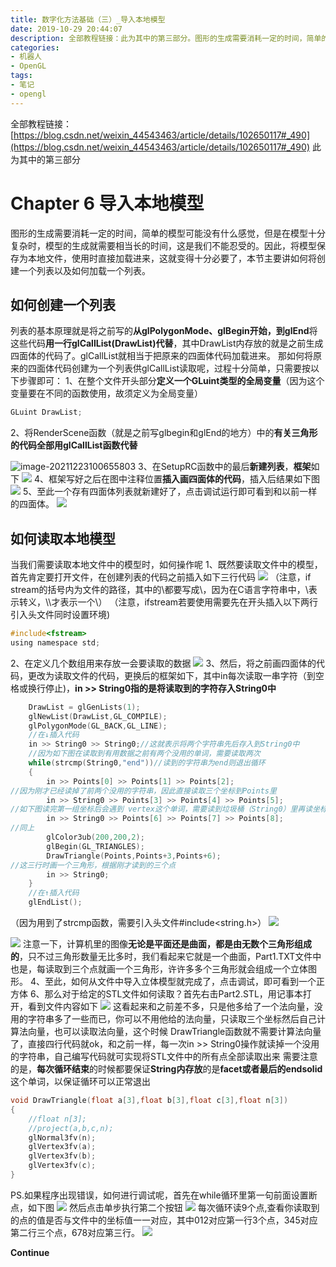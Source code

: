 ```yaml
---
title: 数字化方法基础（三）_导入本地模型
date: 2019-10-29 20:44:07
description: 全部教程链接：此为其中的第三部分。图形的生成需要消耗一定的时间，简单的模型可能没有什么感觉，但是在模型十分复杂时，模型的生成就需要相当长的时间，这是我们不能忍受的。
categories:
- 机器人
- OpenGL
tags:
- 笔记
- opengl
---
```


全部教程链接：
[https://blog.csdn.net/weixin_44543463/article/details/102650117#_490](https://blog.csdn.net/weixin_44543463/article/details/102650117#_490)
此为其中的第三部分
#  Chapter 6  导入本地模型

图形的生成需要消耗一定的时间，简单的模型可能没有什么感觉，但是在模型十分复杂时，模型的生成就需要相当长的时间，这是我们不能忍受的。因此，将模型保存为本地文件，使用时直接加载进来，这就变得十分必要了，本节主要讲如何将创建一个列表以及如何加载一个列表。

##  如何创建一个列表

列表的基本原理就是将之前写的**从glPolygonMode、glBegin开始，到glEnd**将这些代码**用一行glCallList(DrawList)代替**，其中DrawList内存放的就是之前生成四面体的代码了。glCallList就相当于把原来的四面体代码加载进来。
那如何将原来的四面体代码创建为一个列表供glCallList读取呢，过程十分简单，只需要按以下步骤即可：
1、在整个文件开头部分**定义一个GLuint类型的全局变量**（因为这个变量要在不同的函数使用，故须定义为全局变量）

```c
GLuint DrawList;
```

2、将RenderScene函数（就是之前写glbegin和glEnd的地方）中的**有关三角形的代码全部用glCallList函数代替**

![image-20211223100655803](C:\Users\82785\AppData\Roaming\Typora\typora-user-images\image-20211223100655803.png)
3、在SetupRC函数中的最后**新建列表**，**框架**如下
![](https://gitee.com/huffiema/pictures/raw/master/image/202112231007333-numerical-recipe-27.png)
4、框架写好之后在图中注释位置**插入画四面体的代码**，插入后结果如下图
![](https://gitee.com/huffiema/pictures/raw/master/image/202112231007814-numerical-28.png)
5、至此一个存有四面体列表就新建好了，点击调试运行即可看到和以前一样的四面体。
![](https://gitee.com/huffiema/pictures/raw/master/image/202112231007227-numerical-recipe-29.png)

##  如何读取本地模型

当我们需要读取本地文件中的模型时，如何操作呢
1、既然要读取文件中的模型，首先肯定要打开文件，在创建列表的代码之前插入如下三行代码
![](https://gitee.com/huffiema/pictures/raw/master/image/202112231008514-numerical-recipe-30.png)
（注意，if stream的括号内为文件的路径，其中的\都要写成\\，因为在C语言字符串中，\表示转义，\\\才表示一个\）
（注意，ifstream若要使用需要先在开头插入以下两行引入头文件同时设置环境)

```c
#include<fstream>
using namespace std;
```

2、在定义几个数组用来存放一会要读取的数据
![](https://gitee.com/huffiema/pictures/raw/master/image/202112231008162-numerical-recipe-31.png)
3、然后，将之前画四面体的代码，更改为读取文件的代码，更换后的框架如下，其中in每次读取一串字符（到空格或换行停止)，**in >> String0指的是将读取到的字符存入String0中**

```cpp
	DrawList = glGenLists(1);
	glNewList(DrawList,GL_COMPILE);
	glPolygonMode(GL_BACK,GL_LINE);
	//在↓插入代码
	in >> String0 >> String0;//这就表示将两个字符串先后存入到String0中
	//因为如下图在读取到有用数据之前有两个没用的单词，需要读取两次
	while(strcmp(String0,"end"))//读到的字符串为end则退出循环
	{
		in >> Points[0] >> Points[1] >> Points[2];
//因为刚才已经读掉了前两个没用的字符串，因此直接读取三个坐标到Points里
		in >> String0 >> Points[3] >> Points[4] >> Points[5];
//如下图读完第一组坐标后会遇到 vertex这个单词，需要读到垃圾桶（String0）里再读坐标
		in >> String0 >> Points[6] >> Points[7] >> Points[8];
//同上
		glColor3ub(200,200,2);
		glBegin(GL_TRIANGLES);
		DrawTriangle(Points,Points+3,Points+6);
//这三行时画一个三角形，根据刚才读到的三个点
		in >> String0;
	}
	//在↑插入代码
	glEndList();
```

（因为用到了strcmp函数，需要引入头文件#include<string.h>）
![](https://gitee.com/huffiema/pictures/raw/master/image/202112231009244-numerical-recipe-32.png)

![](https://gitee.com/huffiema/pictures/raw/master/image/202112231009411-numerical-recipe-33.png)
注意一下，计算机里的图像**无论是平面还是曲面，都是由无数个三角形组成的**，只不过三角形数量无比多时，我们看起来它就是一个曲面，Part1.TXT文件中也是，每读取到三个点就画一个三角形，许许多多个三角形就会组成一个立体图形。
4、至此，如何从文件中导入立体模型就完成了，点击调试，即可看到一个正方体
6、那么对于给定的STL文件如何读取？首先右击Part2.STL，用记事本打开，看到文件内容如下
![](https://gitee.com/huffiema/pictures/raw/master/image/202112231010481-numerical-recipe-34.png)
这看起来和之前差不多，只是他多给了一个法向量，没用的字符串多了一些而已，你可以不用他给的法向量，只读取三个坐标然后自己计算法向量，也可以读取法向量，这个时候 DrawTriangle函数就不需要计算法向量了，直接四行代码就ok，和之前一样，每一次in >> String0操作就读掉一个没用的字符串，自己编写代码就可实现将STL文件中的所有点全部读取出来
需要注意的是，**每次循环结束**的时候都要保证**String内存放**的是**facet或者最后的endsolid**这个单词，以保证循环可以正常退出

```cpp
void DrawTriangle(float a[3],float b[3],float c[3],float n[3])
{
	//float n[3];
	//project(a,b,c,n);
	glNormal3fv(n);
	glVertex3fv(a);
	glVertex3fv(b);
	glVertex3fv(c);
}
```

PS.如果程序出现错误，如何进行调试呢，首先在while循环里第一句前面设置断点，如下图
![](https://gitee.com/huffiema/pictures/raw/master/image/202112231010555-numerical-recipe-35.png)
然后点击单步执行第二个按钮
![](https://gitee.com/huffiema/pictures/raw/master/image/202112231010062-numerical-recipe-36.png)
每次循环读9个点,查看你读取到的点的值是否与文件中的坐标值一一对应，其中012对应第一行3个点，345对应第二行三个点，678对应第三行。
![](https://gitee.com/huffiema/pictures/raw/master/image/202112231011562-numerical-recipe-37.png)

**Continue**